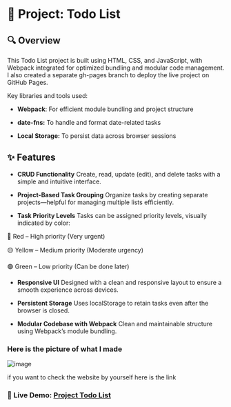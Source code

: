 # 📌 Project: Todo List
## 🔍 Overview
This Todo List project is built using HTML, CSS, and JavaScript, with Webpack integrated for optimized bundling and modular code management. I also created a separate gh-pages branch to deploy the live project on GitHub Pages.

Key libraries and tools used:

- **Webpack**: For efficient module bundling and project structure

- **date-fns:** To handle and format date-related tasks

- **Local Storage:** To persist data across browser sessions

## ✨ Features
- **CRUD Functionality**
Create, read, update (edit), and delete tasks with a simple and intuitive interface.

- **Project-Based Task Grouping**
Organize tasks by creating separate projects—helpful for managing multiple lists efficiently.

- **Task Priority Levels**
Tasks can be assigned priority levels, visually indicated by color:

🔴 Red – High priority (Very urgent)

🟡 Yellow – Medium priority (Moderate urgency)

🟢 Green – Low priority (Can be done later)

- **Responsive UI**
Designed with a clean and responsive layout to ensure a smooth experience across devices.

- **Persistent Storage**
Uses localStorage to retain tasks even after the browser is closed.

- **Modular Codebase with Webpack**
Clean and maintainable structure using Webpack’s module bundling.

### Here is the picture of what I made

![image](![image](https://github.com/user-attachments/assets/397ff5ea-b929-430d-b6da-7ff14038f323))

if you want to check the website by yourself here is the link
### 🔗 Live Demo: [Project Todo List](https://samamakarim092.github.io/Project-Todo-List-1/)

